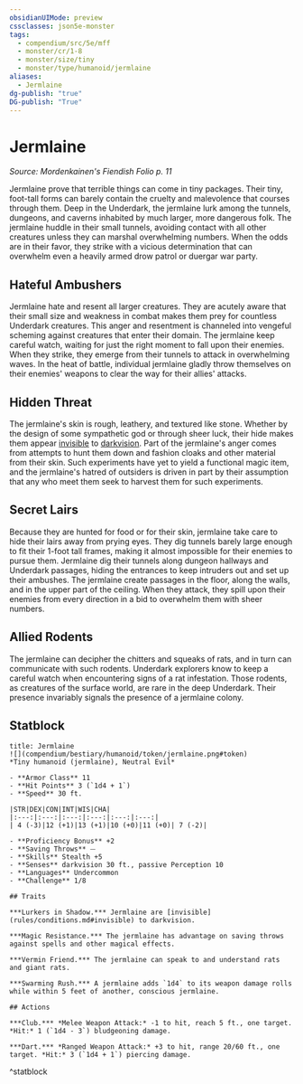 ```yaml
---
obsidianUIMode: preview
cssclasses: json5e-monster
tags:
  - compendium/src/5e/mff
  - monster/cr/1-8
  - monster/size/tiny
  - monster/type/humanoid/jermlaine
aliases:
  - Jermlaine
dg-publish: "true"
DG-publish: "True"
---
```

# Jermlaine
*Source: Mordenkainen's Fiendish Folio p. 11*  

Jermlaine prove that terrible things can come in tiny packages. Their tiny, foot-tall forms can barely contain the cruelty and malevolence that courses through them. Deep in the Underdark, the jermlaine lurk among the tunnels, dungeons, and caverns inhabited by much larger, more dangerous folk. The jermlaine huddle in their small tunnels, avoiding contact with all other creatures unless they can marshal overwhelming numbers. When the odds are in their favor, they strike with a vicious determination that can overwhelm even a heavily armed drow patrol or duergar war party.

## Hateful Ambushers

Jermlaine hate and resent all larger creatures. They are acutely aware that their small size and weakness in combat makes them prey for countless Underdark creatures. This anger and resentment is channeled into vengeful scheming against creatures that enter their domain. The jermlaine keep careful watch, waiting for just the right moment to fall upon their enemies. When they strike, they emerge from their tunnels to attack in overwhelming waves. In the heat of battle, individual jermlaine gladly throw themselves on their enemies' weapons to clear the way for their allies' attacks.

## Hidden Threat

The jermlaine's skin is rough, leathery, and textured like stone. Whether by the design of some sympathetic god or through sheer luck, their hide makes them appear [invisible](rules/conditions.md#invisible) to [darkvision](rules/senses.md#darkvision). Part of the jermlaine's anger comes from attempts to hunt them down and fashion cloaks and other material from their skin. Such experiments have yet to yield a functional magic item, and the jermlaine's hatred of outsiders is driven in part by their assumption that any who meet them seek to harvest them for such experiments.

## Secret Lairs

Because they are hunted for food or for their skin, jermlaine take care to hide their lairs away from prying eyes. They dig tunnels barely large enough to fit their 1-foot tall frames, making it almost impossible for their enemies to pursue them. Jermlaine dig their tunnels along dungeon hallways and Underdark passages, hiding the entrances to keep intruders out and set up their ambushes. The jermlaine create passages in the floor, along the walls, and in the upper part of the ceiling. When they attack, they spill upon their enemies from every direction in a bid to overwhelm them with sheer numbers.

## Allied Rodents

The jermlaine can decipher the chitters and squeaks of rats, and in turn can communicate with such rodents. Underdark explorers know to keep a careful watch when encountering signs of a rat infestation. Those rodents, as creatures of the surface world, are rare in the deep Underdark. Their presence invariably signals the presence of a jermlaine colony.

## Statblock

```ad-statblock
title: Jermlaine
![](compendium/bestiary/humanoid/token/jermlaine.png#token)
*Tiny humanoid (jermlaine), Neutral Evil*

- **Armor Class** 11 
- **Hit Points** 3 (`1d4 + 1`)
- **Speed** 30 ft.

|STR|DEX|CON|INT|WIS|CHA|
|:---:|:---:|:---:|:---:|:---:|:---:|
| 4 (-3)|12 (+1)|13 (+1)|10 (+0)|11 (+0)| 7 (-2)|

- **Proficiency Bonus** +2
- **Saving Throws** ⏤
- **Skills** Stealth +5
- **Senses** darkvision 30 ft., passive Perception 10
- **Languages** Undercommon
- **Challenge** 1/8

## Traits

***Lurkers in Shadow.*** Jermlaine are [invisible](rules/conditions.md#invisible) to darkvision.

***Magic Resistance.*** The jermlaine has advantage on saving throws against spells and other magical effects.

***Vermin Friend.*** The jermlaine can speak to and understand rats and giant rats.

***Swarming Rush.*** A jermlaine adds `1d4` to its weapon damage rolls while within 5 feet of another, conscious jermlaine.

## Actions

***Club.*** *Melee Weapon Attack:* -1 to hit, reach 5 ft., one target. *Hit:* 1 (`1d4 - 3`) bludgeoning damage.

***Dart.*** *Ranged Weapon Attack:* +3 to hit, range 20/60 ft., one target. *Hit:* 3 (`1d4 + 1`) piercing damage.
```
^statblock